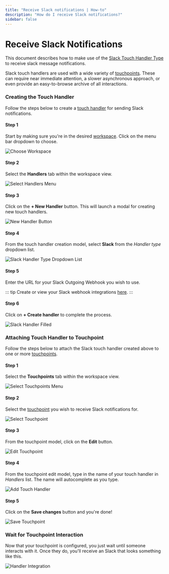 ```yaml
---
title: "Receive Slack notifications | How-to"
description: "How do I receive Slack notifications?"
sidebar: false
---
```


# Receive Slack Notifications

This document describes how to make use of the [Slack Touch Handler Type](/reference/touch-handler-types/slack/) to receive slack message notifications.

Slack touch handlers are used with a wide variety of [touchpoints](/reference/touchpoints/). These can require near immediate attention, a slower asynchronous approach, or even provide an easy-to-browse archive of all interactions.

### Creating the Touch Handler

Follow the steps below to create a [touch handler](/reference/touch-handlers/) for sending Slack notifications.

#### Step 1

Start by making sure you're in the desired [workspace](/reference/workspaces/). Click on the menu bar dropdown to choose.

![Choose Workspace](/images/navigation/choose-workspace-dropdown.png)

#### Step 2

Select the **Handlers** tab within the workspace view.

![Select Handlers Menu](/images/navigation/select-handlers-menu.png)

#### Step 3

Click on the **+ New Handler** button. This will launch a modal for creating new touch handlers.

![New Handler Button](/images/buttons/new-handler.png)

#### Step 4

From the touch handler creation model, select **Slack** from the _Handler type_ dropdown list.

![Slack Handler Type Dropdown List](/images/modals/office-create-handler-slack.png)

#### Step 5

Enter the URL for your Slack Outgoing Webhook you wish to use.

::: tip
Create or view your Slack webhook integrations [here](https://slack.com/apps/A0F7VRG6Q-outgoing-webhooks).
:::

#### Step 6

Click on **+ Create handler** to complete the process.

![Slack Handler Filled](/images/modals/office-create-handler-slack-filled.png)

### Attaching Touch Handler to Touchpoint

Follow the steps below to attach the Slack touch handler created above to one or more [touchpoints](/reference/touchpoints/).

#### Step 1

Select the **Touchpoints** tab within the workspace view.

![Select Touchpoints Menu](/images/navigation/select-touchpoints-menu.png)

#### Step 2

Select the [touchpoint](/reference/touchpoints/) you wish to receive Slack notifications for.

![Select Touchpoint](/images/tree/personal-office-select-touchpoint.png)

#### Step 3

From the touchpoint model, click on the **Edit** button.

![Edit Touchpoint](/images/modals/personal-office-coffee-machine-edit-touchpoint.png)

#### Step 4

From the touchpoint edit model, type in the name of your touch handler in _Handlers_ list. The name will autocomplete as you type.

![Add Touch Handler](/images/modals/personal-office-coffee-machine-edit-touchpoint-handlers-slack.png)

#### Step 5

Click on the **Save changes** button and you're done!

![Save Touchpoint](/images/modals/personal-office-coffee-machine-edit-touchpoint-handlers-slack-save.png)

### Wait for Touchpoint Interaction 

Now that your touchpoint is configured, you just wait until someone interacts with it. Once they do, you'll receive an Slack that looks something like this.

![Handler Integration](/images/handlers/personal-office-coffee-machine-slack.png)
